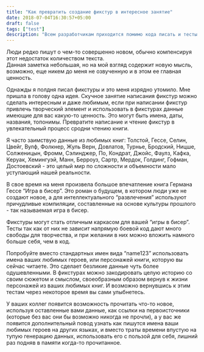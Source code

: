 ```yaml
---
title: "Как превратить создание фикстур в интересное занятие"
date: 2018-07-04T16:30:57+05:00
draft: false
tags: ["test"]
description: "Всем разработчикам приходится помимо кода писать и тесты на него. Неотъемлемой и не самой увлекательной частью этого процесса является создание фикстур. Однако написание фикстур может быть не только монотонным скучным занятием, но и интересным. И я хочу показать как этого достичь."
---
```


Люди редко пишут о чем-то совершенно новом, обычно компенсируя этот недостаток количеством текста.  
Данная заметка небольшая, но на мой взгляд содержит новую мысль, возможно, еще никем до меня не озвученную и в этом ее главная ценность.

Однажды я полдня писал фикстуры и это меня изрядно утомило. Мне пришла в голову одна идея. Скучное занятие написания фикстур можно сделать интересным и даже любимым, если при написании фикстур привлечь творческий элемент и использовать в фикстурах данные имеющие для вас какую-то ценность. 
Это могут быть имена, даты, названия, топонимы. 
Превратите написание и чтение фикстур в увлекательный процесс сродни чтению книги. 

Я часто заимствую данные из любимых книг: Толстой, Гессе, Селин, Цвейг, Вулф, Фолкнер, Жуль Верн, Довлатов, Турнье,  Бродский, Ницше, Солженицын, Фромм, Сэлинджер, По, Кондрат, Джойс, Фаулз, Кафка, Керуак, Хемингуэй, Манн, Берроуз, Сартр, Мердок, Голдинг, Гофман, Достоевский - это целый мир по сложности и объемности мало уступающий нашей реальности.

В свое время на меня произвела большое впечатление книга Германа Гессе “Игра в бисер”. 
Это роман о будущем, в котором люди уже не создают новое, а для интеллектуального “развлечения” используют причудливые компиляции, составленные на основе культуры прошлого - так называемая игра в бисер.

Фикстуры могут стать отличным каркасом для вашей “игры в бисер”. 
Тесты так как от них не зависит напрямую боевой код дают много свободы для творчества, и при желании в них можно вложить намного больше себя, чем в код.

Попробуйте вместо стандартных имен вида “name123” использовать имена ваших любимых героев, или персонажей книги, которую вы сейчас читаете. 
Это сделает безликие данные чуть более одушевленными. 
В фикстурах можно закодировать целую историю со своим сюжетом и смыслом, своеобразным образом вернув к жизни персонажей из ваших любимых книг. 
И возможно вернувшись к этим тестам через некоторое время вы сами улыбнетесь.

У ваших коллег появится возможность прочитать что-то новое, используя оставленные вами данные, как ссылки на первоисточники (которые без вас они бы возможно никогда не прочли), а у вас же появится дополнительный повод узнать как пишутся имена ваши любимых героев на других языках, и вместо траты времени впустую на тупую генерацию данных, использовать его с пользой для себя, лишний раз подняв в памяти когда-то прочитанное.
